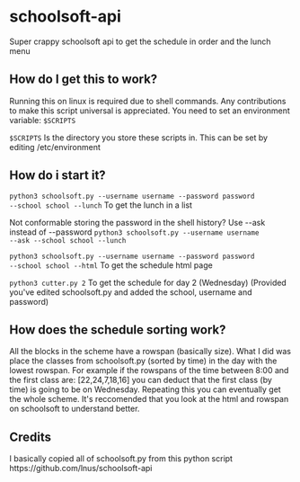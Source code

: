 # schoolsoft-api
Super crappy schoolsoft api to get the schedule in order and the lunch menu

<h2>How do I get this to work?</h2>
Running this on linux is required due to shell commands. Any contributions to make this script universal is appreciated.
You need to set an environment variable: <code>$SCRIPTS</code> 

<code>$SCRIPTS</code> Is the directory you store these scripts in. This can be set by editing /etc/environment

<h2>How do i start it?</h2>

<code>python3 schoolsoft.py --username username --password password --school school --lunch</code>
To get the lunch in a list

Not conformable storing the password in the shell history? Use --ask instead of --password
<code>python3 schoolsoft.py --username username --ask --school school --lunch</code>

<code>python3 schoolsoft.py --username username --password password --school school --html</code>
To get the schedule html page

<code>python3 cutter.py 2</code>
To get the schedule for day 2 (Wednesday) (Provided you've edited schoolsoft.py and added the school, username and password)

<h2>How does the schedule sorting work?</h2>
All the blocks in the scheme have a rowspan (basically size). What I did was place the classes from schoolsoft.py (sorted by time) in the day with the lowest rowspan.
For example if the rowspans of the time between 8:00 and the first class are: [22,24,7,18,16] you can deduct that the first class (by time) is going to be on Wednesday. Repeating this you can eventually get the whole scheme.
It's reccomended that you look at the html and rowspan on schoolsoft to understand better.

<h2>Credits</h2>
I basically copied all of schoolsoft.py from this python script
https://github.com/lnus/schoolsoft-api
